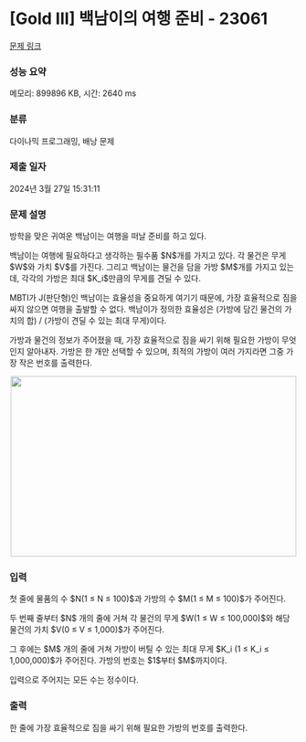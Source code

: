 # [Gold III] 백남이의 여행 준비 - 23061 

[문제 링크](https://www.acmicpc.net/problem/23061) 

### 성능 요약

메모리: 899896 KB, 시간: 2640 ms

### 분류

다이나믹 프로그래밍, 배낭 문제

### 제출 일자

2024년 3월 27일 15:31:11

### 문제 설명

<p>방학을 맞은 귀여운 백남이는 여행을 떠날 준비를 하고 있다.</p>

<p>백남이는 여행에 필요하다고 생각하는 필수품 $N$개를 가지고 있다. 각 물건은 무게 $W$와 가치 $V$를 가진다. 그리고 백남이는 물건을 담을 가방 $M$개를 가지고 있는데, 각각의 가방은 최대 $K_i$만큼의 무게를 견딜 수 있다.</p>

<p>MBTI가 J(판단형)인 백남이는 효율성을 중요하게 여기기 때문에, 가장 효율적으로 짐을 싸지 않으면 여행을 출발할 수 없다. 백남이가 정의한 효율성은 (가방에 담긴 물건의 가치의 합) / (가방이 견딜 수 있는 최대 무게)이다.</p>

<p>가방과 물건의 정보가 주어졌을 때, 가장 효율적으로 짐을 싸기 위해 필요한 가방이 무엇인지 알아내자. 가방은 한 개만 선택할 수 있으며, 최적의 가방이 여러 가지라면 그중 가장 작은 번호를 출력한다.</p>

<p style="text-align: center;"><img alt="" src="" style="height: 316px; width: 500px;"><br>
 </p>

### 입력 

 <p>첫 줄에 물품의 수 $N(1 ≤ N ≤ 100)$과 가방의 수 $M(1 ≤ M ≤ 100)$가 주어진다.</p>

<p>두 번째 줄부터 $N$ 개의 줄에 거쳐 각 물건의 무게 $W(1 ≤ W ≤ 100,000)$와 해당 물건의 가치 $V(0 ≤ V ≤ 1,000)$가 주어진다.</p>

<p>그 후에는 $M$ 개의 줄에 거쳐 가방이 버틸 수 있는 최대 무게 $K_i (1 ≤ K_i ≤ 1,000,000)$가 주어진다. 가방의 번호는 $1$부터 $M$까지이다.</p>

<p>입력으로 주어지는 모든 수는 정수이다.</p>

### 출력 

 <p>한 줄에 가장 효율적으로 짐을 싸기 위해 필요한 가방의 번호를 출력한다.</p>

